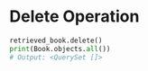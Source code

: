 # Delete Operation

```python
retrieved_book.delete()
print(Book.objects.all())
# Output: <QuerySet []>
```
